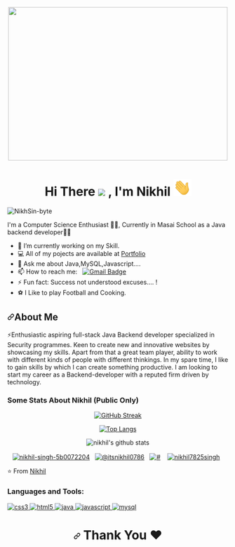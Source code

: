 <p align="Center" ><img src="https://64.media.tumblr.com/17fea920ff36ef4f5b877d5216a7aad9/tumblr_mo9xje8zZ41qcbiufo1_1280.gif" height="350px" width ="500px"></p>


<h1 align="Center">  Hi There <img src="https://media.giphy.com/media/WUlplcMpOCEmTGBtBW/giphy.gif" width="40px"> , I'm Nikhil  <img src="https://raw.githubusercontent.com/ABSphreak/ABSphreak/master/gifs/Hi.gif" width="40px" /> </h1>
<p align="left"> <img src="https://komarev.com/ghpvc/?username=NikhSin-byte" alt="NikhSin-byte" /> </p>

I'm a Computer Science Enthusiast  👨‍💻, Currently in Masai School as a Java backend developer👨‍🎓

- 🔭 I’m currently working on my Skill. 
- 💻 All of my pojects are available at <a href="https://NikhSin.github.io" rel="nofollow">Portfolio</a> 
- 💬 Ask me about Java,MySQL,Javascript.... 
- 📫 How to reach me: &nbsp;&nbsp;[![Gmail Badge](https://img.shields.io/badge/-Gmail-c14438?style=flat-square&logo=Gmail&logoColor=white&link=mailto:itsnikhil0786@gmail.com)](mailto:itsnikhil0786@gmail.com)
- ⚡ Fun fact: Success not understood excuses.... ! 
- ⚽️ I Like to play Football and Cooking.

<h2 dir="auto"><a id="user-content-about-me" class="anchor" aria-hidden="true" href="#about-me"><svg class="octicon octicon-link" viewBox="0 0 16 16" version="1.1" width="16" height="16" aria-hidden="true"><path fill-rule="evenodd" d="M7.775 3.275a.75.75 0 001.06 1.06l1.25-1.25a2 2 0 112.83 2.83l-2.5 2.5a2 2 0 01-2.83 0 .75.75 0 00-1.06 1.06 3.5 3.5 0 004.95 0l2.5-2.5a3.5 3.5 0 00-4.95-4.95l-1.25 1.25zm-4.69 9.64a2 2 0 010-2.83l2.5-2.5a2 2 0 012.83 0 .75.75 0 001.06-1.06 3.5 3.5 0 00-4.95 0l-2.5 2.5a3.5 3.5 0 004.95 4.95l1.25-1.25a.75.75 0 00-1.06-1.06l-1.25 1.25a2 2 0 01-2.83 0z"></path></svg></a>About Me</h2>

<p dir="auto"><g-emoji class="g-emoji" alias="zap" fallback-src="https://github.githubassets.com/images/icons/emoji/unicode/26a1.png">⚡</g-emoji>Enthusiastic aspiring full-stack Java Backend developer specialized in Security programmes. Keen to create new and innovative websites by showcasing my skills. Apart from that a great team player, ability to work with different kinds of people with different thinkings. In my spare time, I like to gain skills by which I can create something productive. I am looking to start my career as a Backend-developer with a reputed firm driven by technology.</p>


### Some Stats About Nikhil (Public Only)
<p align="center">
<a href="https://git.io/streak-stats" rel="nofollow"><img src="https://camo.githubusercontent.com/50ba3a1a05eb4971f37b351eef5fed83fa1e97a46ababf886e4918161e8efe76/687474703a2f2f6769746875622d726561646d652d73747265616b2d73746174732e6865726f6b756170702e636f6d3f757365723d7361727468616b30303038267468656d653d6e656f6e2d6461726b" alt="GitHub Streak" data-canonical-src="http://github-readme-streak-stats.herokuapp.com?user=NikhSin8&amp;theme=neon-dark" style="max-width: 100%;"></a>
  
<div align="center" dir="auto">
<p dir="auto"><a target="_blank" rel="noopener noreferrer nofollow" href="https://camo.githubusercontent.com/92647e6a89c2a4bcd598b72cf6c312758de0844ebc4ceb6f4e5c7c4e34cf6670/68747470733a2f2f6769746875622d726561646d652d73746174732e76657263656c2e6170702f6170692f746f702d6c616e67732f3f757365726e616d653d7361727468616b30303038267468656d653d7261646963616c"><img src="https://camo.githubusercontent.com/92647e6a89c2a4bcd598b72cf6c312758de0844ebc4ceb6f4e5c7c4e34cf6670/68747470733a2f2f6769746875622d726561646d652d73746174732e76657263656c2e6170702f6170692f746f702d6c616e67732f3f757365726e616d653d7361727468616b30303038267468656d653d7261646963616c" alt="Top Langs" data-canonical-src="https://github-readme-stats.vercel.app/api/top-langs/?username=sarthak0008&amp;theme=radical" style="max-width: 100%;"></a></p>
</div>
<p align="center" >
<img alt="nikhil's github stats" src="https://github-readme-stats.vercel.app/api?username=NikhSin&show_icons=true&theme=merko"  > </p>
</p>
<p align="center">
<a href="https://www.linkedin.com/in/nikhil-singh-5b0072204" target="_blank"><img align="center" src="https://cdn.jsdelivr.net/npm/simple-icons@3.1.0/icons/linkedin.svg" alt="nikhil-singh-5b0072204" height="25" width="25" /></a>&nbsp;&nbsp;
<a href="https://twitter.com/itsnikhil0786" target="_blank"><img align="center" src="https://cdn.jsdelivr.net/npm/simple-icons@3.0.1/icons/twitter.svg" alt="@itsnikhil0786" height="25" width="25" /></a>&nbsp;&nbsp;
<a href="https://dev.to/nikhsin" target="_blank"><img align="center" src="https://cdn.jsdelivr.net/npm/simple-icons@3.0.1/icons/dev-dot-to.svg" alt="#" height="25" width="25" /></a> &nbsp;&nbsp;
<a href="https://www.instagram.com/nikhil7825singh" target="_blank"><img align="center" src="https://cdn.jsdelivr.net/npm/simple-icons@3.0.1/icons/instagram.svg" alt="nikhil7825singh" height="25" width="25" /></a>&nbsp;&nbsp;
</p>


⭐️ From [Nikhil](https://github.com/NikhSin)
<h3 align="left">Languages and Tools:</h3>
<p align="left"> <a href="https://www.w3schools.com/css/" target="_blank" rel="noreferrer"> <img src="https://www.svgrepo.com/show/303481/css-3-logo.svg" alt="css3" width="40" height="40"/> </a> <a href="https://www.w3.org/html/" target="_blank" rel="noreferrer"> <img src="https://www.svgrepo.com/show/353884/html-5.svg" alt="html5" width="40" height="40"/> </a> <a href="https://www.java.com" target="_blank" rel="noreferrer"> <img src="https://www.svgrepo.com/show/303654/java-logo.svg" alt="java" width="40" height="40"/> </a> <a href="https://developer.mozilla.org/en-US/docs/Web/JavaScript" target="_blank" rel="noreferrer"> <img src="https://www.svgrepo.com/show/373703/js.svg" alt="javascript" width="40" height="40"/> </a> <a href="https://www.mysql.com/" target="_blank" rel="noreferrer"> <img src="https://img.icons8.com/color/2x/mysql-logo.png" alt="mysql" width="40" height="40"/> </a> </p>

<h1 align="center" dir="auto"><a id="user-content--thank-you-" class="anchor" aria-hidden="true" href="#-thank-you-"><svg class="octicon octicon-link" viewBox="0 0 16 16" version="1.1" width="16" height="16" aria-hidden="true"><path fill-rule="evenodd" d="M7.775 3.275a.75.75 0 001.06 1.06l1.25-1.25a2 2 0 112.83 2.83l-2.5 2.5a2 2 0 01-2.83 0 .75.75 0 00-1.06 1.06 3.5 3.5 0 004.95 0l2.5-2.5a3.5 3.5 0 00-4.95-4.95l-1.25 1.25zm-4.69 9.64a2 2 0 010-2.83l2.5-2.5a2 2 0 012.83 0 .75.75 0 001.06-1.06 3.5 3.5 0 00-4.95 0l-2.5 2.5a3.5 3.5 0 004.95 4.95l1.25-1.25a.75.75 0 00-1.06-1.06l-1.25 1.25a2 2 0 01-2.83 0z"></path></svg></a> Thank You <g-emoji class="g-emoji" alias="heart" fallback-src="https://github.githubassets.com/images/icons/emoji/unicode/2764.png">❤</g-emoji></h1>

